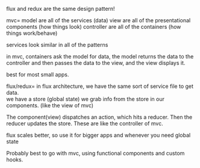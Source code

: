flux and redux are the same design pattern!

mvc=
model are all of the services (data)
view are all of the presentational components (how things look)
controller are all of the containers (how things work/behave)

services look similar in all of the patterns

in mvc, containers ask the model for data, the model returns the data to the controller and then passes the data to the view, and the view displays it.

best for most small apps.



flux/redux=
in flux architecture, we have the same sort of service file to get data.  
we have a store (global state)
we grab info from the store in our components. (like the view of mvc)

The component(view) dispatches an action, which hits a reducer.  Then the reducer updates the store.  These are like the controller of mvc.

flux scales better, so use it for bigger apps and whenever you need global state


Probably best to go with mvc, using functional components and custom hooks.  



